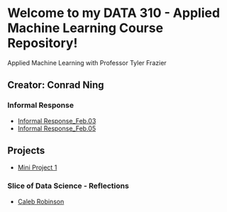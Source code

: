 # Welcome to my DATA 310 - Applied Machine Learning Course Repository! 

Applied Machine Learning with Professor Tyler Frazier

## Creator: Conrad Ning

### Informal Response
- [Informal Response_Feb.03](https://cning0506.github.io/DATA-310_Applied_Machine_Learning/Informal_Response_Feb_3_Version2.html)
- [Informal Response_Feb.05](https://cning0506.github.io/DATA-310_Applied_Machine_Learning/Informal_Response_Feb_5_Version2.0.html)

## Projects

- [Mini Project 1](https://cning0506.github.io/DATA-310_Applied_Machine_Learning/mini_project1.html)

### Slice of Data Science - Reflections
- [Caleb Robinson](https://cning0506.github.io/DATA-310_Applied_Machine_Learning/SODS_CalebRobinson.html)
